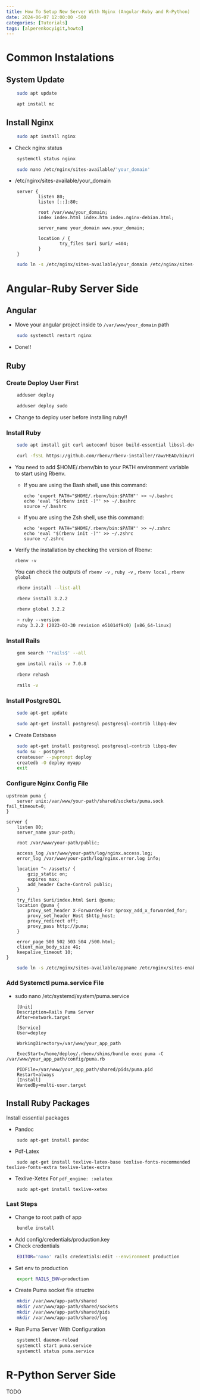 ```yaml
---
title: How To Setup New Server With Nginx (Angular-Ruby and R-Python)
date: 2024-06-07 12:00:00 -500
categories: [Tutorials]
tags: [alperenkocyigit,howto]
---
```


# Common Instalations

## System Update
```bash
    sudo apt update
```

```bash
    apt install mc
```

## Install Nginx
```bash
    sudo apt install nginx
```

* Check nginx status
```bash
    systemctl status nginx
```

```bash
    sudo nano /etc/nginx/sites-available/'your_domain'
```

* /etc/nginx/sites-available/your_domain

```
    server {
            listen 80;
            listen [::]:80;

            root /var/www/your_domain;
            index index.html index.htm index.nginx-debian.html;

            server_name your_domain www.your_domain;

            location / {
                    try_files $uri $uri/ =404;
            }
    }
```

```bash
    sudo ln -s /etc/nginx/sites-available/your_domain /etc/nginx/sites-enabled/
```

# Angular-Ruby Server Side

## Angular

* Move your angular project inside to `/var/www/your_domain` path

```bash
    sudo systemctl restart nginx
```

* Done!!

## Ruby

### Create Deploy User First

```bash
    adduser deploy
```
```bash
    adduser deploy sudo
```
* Change to deploy user before installing ruby!!

### Install Ruby

```bash
    sudo apt install git curl autoconf bison build-essential libssl-dev libyaml-dev libreadline6-dev zlib1g-dev libncurses5-dev libffi-dev libgdbm6 libgdbm-dev libdb-dev
```

```bash
    curl -fsSL https://github.com/rbenv/rbenv-installer/raw/HEAD/bin/rbenv-installer | bash
```

* You need to add $HOME/.rbenv/bin to your PATH environment variable to start using Rbenv.

    - If you are using the Bash shell, use this command:
        ```
        echo 'export PATH="$HOME/.rbenv/bin:$PATH"' >> ~/.bashrc
        echo 'eval "$(rbenv init -)"' >> ~/.bashrc
        source ~/.bashrc
        ```
    - If you are using the Zsh shell, use this command:
        ```
        echo 'export PATH="$HOME/.rbenv/bin:$PATH"' >> ~/.zshrc
        echo 'eval "$(rbenv init -)"' >> ~/.zshrc
        source ~/.zshrc
        ```
* Verify the installation by checking the version of Rbenv:

    ```
    rbenv -v
    ```

    You can check the outputs of `rbenv -v` , `ruby -v` , `rbenv local` , `rbenv global`

```bash
    rbenv install --list-all
```

```bash
    rbenv install 3.2.2
```

```bash
    rbenv global 3.2.2
```

```bash
    > ruby --version
    ruby 3.2.2 (2023-03-30 revision e51014f9c0) [x86_64-linux]
```

### Install Rails

```bash
    gem search '^rails$' --all
```

```bash
    gem install rails -v 7.0.8
```

```bash
    rbenv rehash
```

```bash
    rails -v
```

### Install PostgreSQL

```bash
    sudo apt-get update
```
```bash
    sudo apt-get install postgresql postgresql-contrib libpq-dev
```
* Create Database
```bash
    sudo apt-get install postgresql postgresql-contrib libpq-dev
    sudo su - postgres
    createuser --pwprompt deploy
    createdb -O deploy myapp
    exit
```

### Configure Nginx Config File

```etc/nginx/sites-available/appname
upstream puma {
    server unix:/var/www/your-path/shared/sockets/puma.sock fail_timeout=0;
}

server {
    listen 80;
    server_name your-path;

    root /var/www/your-path/public;

    access_log /var/www/your-path/log/nginx.access.log;
    error_log /var/www/your-path/log/nginx.error.log info;

    location ^~ /assets/ {
        gzip_static on;
        expires max;
        add_header Cache-Control public;
    }

    try_files $uri/index.html $uri @puma;
    location @puma {
        proxy_set_header X-Forwarded-For $proxy_add_x_forwarded_for;
        proxy_set_header Host $http_host;
        proxy_redirect off;
        proxy_pass http://puma;
    }

    error_page 500 502 503 504 /500.html;
    client_max_body_size 4G;
    keepalive_timeout 10;
}
```

```bash
    sudo ln -s /etc/nginx/sites-available/appname /etc/nginx/sites-enabled/
```

### Add Systemctl puma.service File
* sudo nano /etc/systemd/system/puma.service
```shell
    [Unit]
    Description=Rails Puma Server
    After=network.target

    [Service]
    User=deploy

    WorkingDirectory=/var/www/your_app_path

    ExecStart=/home/deploy/.rbenv/shims/bundle exec puma -C /var/www/your_app_path/config/puma.rb

    PIDFile=/var/www/your_app_path/shared/pids/puma.pid
    Restart=always
    [Install]
    WantedBy=multi-user.target
```

## Install Ruby Packages
Install essential packages
* Pandoc
```shell
    sudo apt-get install pandoc
```
* Pdf-Latex
```shell
    sudo apt-get install texlive-latex-base texlive-fonts-recommended texlive-fonts-extra texlive-latex-extra
```
* Texlive-Xetex For `pdf_engine: :xelatex`
```shell
    sudo apt-get install texlive-xetex
```

### Last Steps
* Change to root path of app
```bash
    bundle install
```

* Add config/credentials/production.key
* Check credentials
```bash
    EDITOR='nano' rails credentials:edit --environment production
```
* Set env to production
```bash
    export RAILS_ENV=production
```
* Create Puma socket file structre
```bash
    mkdir /var/www/app-path/shared
    mkdir /var/www/app-path/shared/sockets
    mkdir /var/www/app-path/shared/pids
    mkdir /var/www/app-path/shared/log
```

* Run Puma Server With Configuration
```bash
    systemctl daemon-reload
    systemctl start puma.service
    systemctl status puma.service
```

# R-Python Server Side

TODO